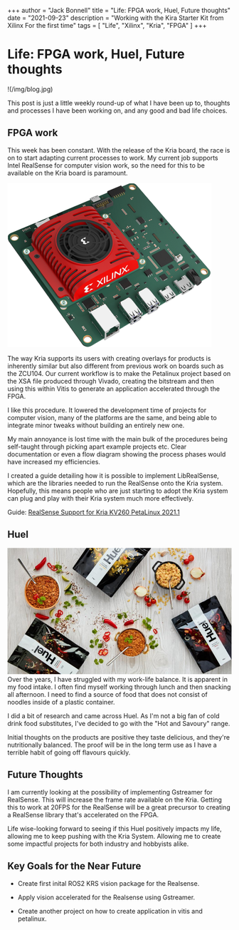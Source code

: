 +++
author = "Jack Bonnell"
title = "Life: FPGA work, Huel, Future thoughts"
date = "2021-09-23"
description = "Working with the Kira Starter Kit from Xilinx For the first time"
tags = [
    "Life",
    "Xilinx",
    "Kria",
    "FPGA"
]
+++

# Life: FPGA work, Huel, Future thoughts
!(/img/blog.jpg)

This post is just a little weekly round-up of what I have been up to, thoughts and processes I have been working on, and any good and bad life choices.

## FPGA work

This week has been constant. With the release of the Kria board, the race is on to start adapting current processes to work. My current job supports Intel RealSense for computer vision work, so the need for this to be available on the Kria board is paramount.

![Kria KV260 Vision AI Starter Kit](/img/kria.png)

The way Kria supports its users with creating overlays for products is inherently similar but also different from previous work on boards such as the ZCU104. Our current workflow is to make the Petalinux project based on the XSA file produced through Vivado, creating the bitstream and then using this within Vitis to generate an application accelerated through the FPGA.

I like this procedure. It lowered the development time of projects for computer vision, many of the platforms are the same, and being able to integrate minor tweaks without building an entirely new one.

My main annoyance is lost time with the main bulk of the procedures being self-taught through picking apart example projects etc. Clear documentation or even a flow diagram showing the process phases would have increased my efficiencies.

I created a guide detailing how it is possible to implement LibRealSense, which are the libraries needed to run the RealSense onto the Kria system. Hopefully, this means people who are just starting to adopt the Kria system can plug and play with their Kria system much more effectively.

Guide: [RealSense Support for Kria KV260 PetaLinux 2021.1]

## Huel

![Huel Hot & Savoury](/img/huel.jpg)
Over the years, I have struggled with my work-life balance. It is apparent in my food intake. I often find myself working through lunch and then snacking all afternoon. I need to find a source of food that does not consist of noodles inside of a plastic container.

I did a bit of research and came across Huel. As I'm not a big fan of cold drink food substitutes, I've decided to go with the "Hot and Savoury" range.

Initial thoughts on the products are positive they taste delicious, and they're nutritionally balanced. The proof will be in the long term use as I have a terrible habit of going off flavours quickly.

## Future Thoughts

I am currently looking at the possibility of implementing Gstreamer for RealSense. This will increase the frame rate available on the Kria. Getting this to work at 20FPS for the RealSense will be a great precursor to creating a RealSense library that's accelerated on the FPGA.

Life wise-looking forward to seeing if this Huel positively impacts my life, allowing me to keep pushing with the Kria System. Allowing me to create some impactful projects for both industry and hobbyists alike.

## Key Goals for the Near Future

* Create first inital ROS2 KRS vision package for the Realsense.

* Apply vision accelerated for the Realsense using Gstreamer.

* Create another project on how to create application in vitis and petalinux.



[RealSense Support for Kria KV260 PetaLinux 2021.1]: https://www.hackster.io/jack-bonnell2/realsense-support-for-kria-kv260-petalinux-2021-1-f5dbe3